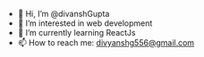 - 👋 Hi, I’m @divanshGupta
- 👀 I’m interested in web development
- 🌱 I’m currently learning ReactJs
- 📫 How to reach me: divyanshg556@gmail.com 

